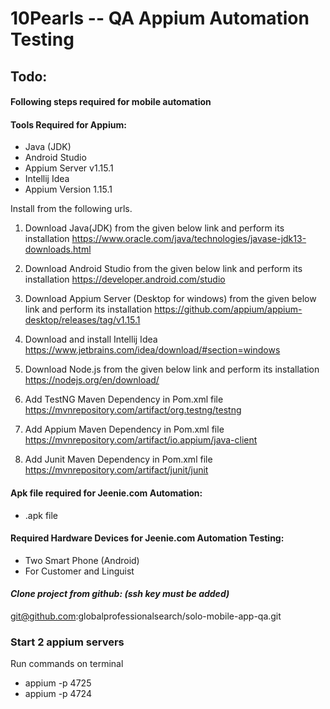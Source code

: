 # 10Pearls -- QA Appium Automation Testing

## Todo:

#### Following steps required for mobile automation

#### Tools Required for Appium:
* Java (JDK)
* Android Studio
* Appium Server v1.15.1
* Intellij Idea
* Appium Version 1.15.1

Install from the following urls.

1. Download Java(JDK) from the given below link and perform its installation
https://www.oracle.com/java/technologies/javase-jdk13-downloads.html

2. Download Android Studio from the given below link and perform its installation
https://developer.android.com/studio

3. Download Appium Server (Desktop for windows) from the given below link and perform its installation
https://github.com/appium/appium-desktop/releases/tag/v1.15.1

4. Download and install Intellij Idea
https://www.jetbrains.com/idea/download/#section=windows

5. Download Node.js from the given below link and perform its installation
https://nodejs.org/en/download/

6. Add TestNG Maven Dependency in Pom.xml file
https://mvnrepository.com/artifact/org.testng/testng

7. Add Appium Maven Dependency in Pom.xml file
https://mvnrepository.com/artifact/io.appium/java-client

8. Add Junit Maven Dependency in Pom.xml file
https://mvnrepository.com/artifact/junit/junit

#### Apk file required for Jeenie.com Automation:
* .apk file

#### Required Hardware Devices for Jeenie.com Automation Testing:
* Two Smart Phone (Android)
* For Customer and Linguist

#### *Clone project from github: (ssh key must be added)*
git@github.com:globalprofessionalsearch/solo-mobile-app-qa.git

### Start 2 appium servers
Run commands on terminal

* appium -p 4725
* appium -p 4724